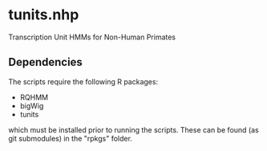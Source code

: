 # tunits.nhp

Transcription Unit HMMs for Non-Human Primates

## Dependencies

The scripts require the following R packages:
- RQHMM
- bigWig
- tunits

which must be installed prior to running the scripts. These can be found (as git submodules) in the "rpkgs" folder.

